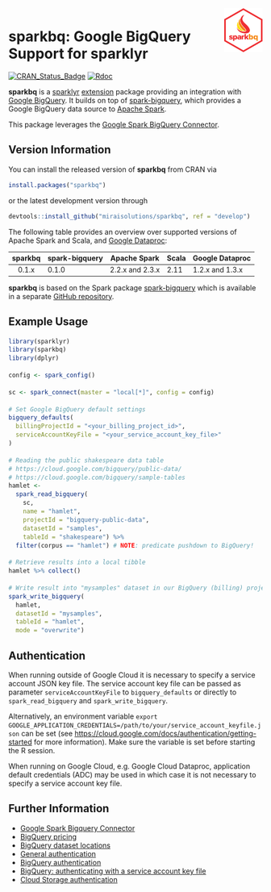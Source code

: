 <img src="man/figures/logo.png" align="right" width="15%" height="15%"/>

# sparkbq: Google BigQuery Support for sparklyr

[![CRAN\_Status\_Badge](http://www.r-pkg.org/badges/version/sparkbq)](https://cran.r-project.org/package=sparkbq) [![Rdoc](http://www.rdocumentation.org/badges/version/sparkbq)](http://www.rdocumentation.org/packages/sparkbq)

**sparkbq** is a [sparklyr](https://spark.rstudio.com/) [extension](https://spark.rstudio.com/articles/guides-extensions.html) package providing an integration with [Google BigQuery](https://cloud.google.com/bigquery/). It builds on top of [spark-bigquery](https://github.com/miraisolutions/spark-bigquery), which provides a Google BigQuery data source to [Apache Spark](https://spark.apache.org/).

This package leverages the [Google Spark BigQuery Connector](https://github.com/GoogleCloudDataproc/spark-bigquery-connector).

## Version Information

You can install the released version of **sparkbq** from CRAN via
``` r
install.packages("sparkbq")
```
or the latest development version through
``` r
devtools::install_github("miraisolutions/sparkbq", ref = "develop")
```


The following table provides an overview over supported versions of Apache Spark and Scala, and [Google Dataproc](https://cloud.google.com/dataproc/docs/concepts/versioning/dataproc-versions):

| sparkbq | spark-bigquery | Apache Spark    | Scala | Google Dataproc |
| :-----: | -------------- | --------------- | ----- | --------------- |
| 0.1.x   | 0.1.0          | 2.2.x and 2.3.x | 2.11  | 1.2.x and 1.3.x |

**sparkbq** is based on the Spark package [spark-bigquery](https://spark-packages.org/package/miraisolutions/spark-bigquery) which is available in a separate [GitHub repository](https://github.com/miraisolutions/spark-bigquery).


## Example Usage

``` r
library(sparklyr)
library(sparkbq)
library(dplyr)

config <- spark_config()

sc <- spark_connect(master = "local[*]", config = config)

# Set Google BigQuery default settings
bigquery_defaults(
  billingProjectId = "<your_billing_project_id>",
  serviceAccountKeyFile = "<your_service_account_key_file>"
)

# Reading the public shakespeare data table
# https://cloud.google.com/bigquery/public-data/
# https://cloud.google.com/bigquery/sample-tables
hamlet <- 
  spark_read_bigquery(
    sc,
    name = "hamlet",
    projectId = "bigquery-public-data",
    datasetId = "samples",
    tableId = "shakespeare") %>%
  filter(corpus == "hamlet") # NOTE: predicate pushdown to BigQuery!
  
# Retrieve results into a local tibble
hamlet %>% collect()

# Write result into "mysamples" dataset in our BigQuery (billing) project
spark_write_bigquery(
  hamlet,
  datasetId = "mysamples",
  tableId = "hamlet",
  mode = "overwrite")
```

## Authentication

When running outside of Google Cloud it is necessary to specify a service account JSON key file. The service account key file can be passed as parameter `serviceAccountKeyFile` to `bigquery_defaults` or directly to `spark_read_bigquery` and `spark_write_bigquery`.

Alternatively, an environment variable `export GOOGLE_APPLICATION_CREDENTIALS=/path/to/your/service_account_keyfile.json` can be set (see https://cloud.google.com/docs/authentication/getting-started for more information). Make sure the variable is set before starting the R session.

When running on Google Cloud, e.g. Google Cloud Dataproc, application default credentials (ADC) may be used in which case it is not necessary to specify a service account key file.

## Further Information

* [Google Spark Bigquery Connector](https://github.com/GoogleCloudDataproc/spark-bigquery-connector)
* [BigQuery pricing](https://cloud.google.com/bigquery/pricing)
* [BigQuery dataset locations](https://cloud.google.com/bigquery/docs/dataset-locations)
* [General authentication](https://cloud.google.com/docs/authentication/)
* [BigQuery authentication](https://cloud.google.com/bigquery/docs/authentication/)
* [BigQuery: authenticating with a service account key file](https://cloud.google.com/bigquery/docs/authentication/service-account-file)
* [Cloud Storage authentication](https://cloud.google.com/storage/docs/authentication/)
